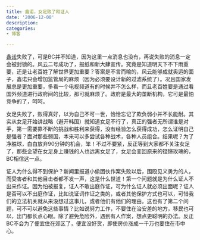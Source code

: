```yaml
---
title: 鑫诺，女足败了和证人
date: '2006-12-08'
description:
categories:
- 博客

---
```

[鑫诺](http://tech.sina.com.cn/d/2006-12-07/13231276977.shtml)失败了，可是BC并不知道，因为这里一点消息也没有，再说失败的消息一定会被封锁的。风云二号成功了，报纸和新大肆宣传。究竟是知道明天下不下雨重要，还是让老百姓了解世界更加重要？答案是不言而喻的，风云能够成就奥运的面子，鑫诺只会增加监管局的麻烦（因为必须要设计新的过滤系统了）。况且国家发展总是更加重要，多看一个电视频道有的时候并不怎么样，而且老百姓要是通过看国外频道进行政府间的比较，那可就麻烦了。政府是最大的垄断机构，它可是最怕竞争的了，呵呵。

女足失败了，败得真好，以为自己不可一世，恰恰忘记了欺负弱小并不长能耐。其实从女足开始讲战略（避开韩国）就知道女足不行了，真正的强者无所谓谁是对手，第一需要靠不断的挑战和胜利来获得，没有经验怎么获得成功，怎么证明自己是强者？面对那些弱国，本来可以多尝试各种战术，各种人员组合。结果呢？为了净胜球，白白放弃90分钟的机会，笨！不过不要紧，反正等到大家都不关注女足了，那些企望在女足身上赚钱的人也远离女足了，女足会变回原来的铿锵玫瑰的，BC相信这一点。

证人为什么得不到保护？新闻里报道小偷团伙作案失败以后，围殴见义勇为的人，而受害者和其他目击者都不发一声，这是什么世道！第一个问题就是为什么证人不出来作证。因为怕被报复，证人不敢出庭作证，可为什么证人就必须出面呢？证人是否可以不出庭作证，比如说证词作证之类的，或者其他保护方式也可以，可惜我们的立法机关就从来没想过这事儿，或者他们有他们的理由。这也有了第二个问题，可不可以避免这些事情？比如说努力工作，不要住在治安差的地方，移民也可以，出门都长点心眼。除了避免危险外，遇到有人作案，想点更聪明的办法。反正BC不会为了便宜住在郊区了，便宜没好货，即使房价涨成一千万也要住在市中心。